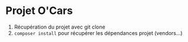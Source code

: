 # Projet O'Cars

1. Récupération du projet avec git clone
2. `composer install` pour récupérer les dépendances projet (vendors...)